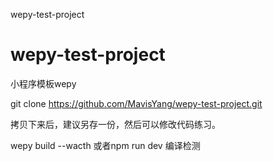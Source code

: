 wepy-test-project

# wepy-test-project
小程序模板wepy


git clone https://github.com/MavisYang/wepy-test-project.git

拷贝下来后，建议另存一份，然后可以修改代码练习。

<!-- npm isntall 安装依赖 -->

wepy build --wacth 或者npm run dev 编译检测 
